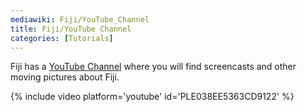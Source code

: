 ```yaml
---
mediawiki: Fiji/YouTube_Channel
title: Fiji/YouTube Channel
categories: [Tutorials]
---
```


Fiji has a [YouTube Channel](http://www.youtube.com/user/fijichannel)
where you will find screencasts and other moving pictures about Fiji.

{% include video platform='youtube' id='PLE038EE5363CD9122' %}

